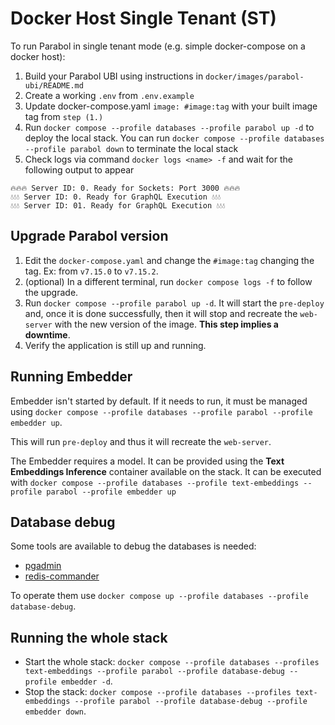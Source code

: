 # Docker Host Single Tenant (ST)

To run Parabol in single tenant mode (e.g. simple docker-compose on a docker host):

1. Build your Parabol UBI using instructions in `docker/images/parabol-ubi/README.md`
2. Create a working `.env` from `.env.example`
3. Update docker-compose.yaml `image: #image:tag` with your built image tag from `step (1.)`
4. Run `docker compose --profile databases --profile parabol up -d` to deploy the local stack. You can run `docker compose --profile databases --profile parabol down` to terminate the local stack
5. Check logs via command `docker logs <name> -f` and wait for the following output to appear

```shell
🔥🔥🔥 Server ID: 0. Ready for Sockets: Port 3000 🔥🔥🔥
💧💧💧 Server ID: 0. Ready for GraphQL Execution 💧💧💧
💧💧💧 Server ID: 01. Ready for GraphQL Execution 💧💧💧
```

## Upgrade Parabol version

1. Edit the `docker-compose.yaml` and change the `#image:tag` changing the tag. Ex: from `v7.15.0` to `v7.15.2`.
2. (optional) In a different terminal, run `docker compose logs -f` to follow the upgrade.
3. Run `docker compose --profile parabol up -d`. It will start the `pre-deploy` and, once it is done successfully, then it will stop and recreate the `web-server` with the new version of the image. **This step implies a downtime**.
4. Verify the application is still up and running.

## Running Embedder

Embedder isn't started by default. If it needs to run, it must be managed using `docker compose --profile databases --profile parabol --profile embedder up`.

This will run `pre-deploy` and thus it will recreate the `web-server`.

The Embedder requires a model. It can be provided using the **Text Embeddings Inference** container available on the stack. It can be executed with `docker compose --profile databases --profile text-embeddings --profile parabol --profile embedder up`

## Database debug

Some tools are available to debug the databases is needed:

- [pgadmin](https://www.pgadmin.org/)
- [redis-commander](https://github.com/joeferner/redis-commander)

To operate them use `docker compose up --profile databases --profile database-debug`.

## Running the whole stack

- Start the whole stack: `docker compose --profile databases --profiles text-embeddings --profile parabol --profile database-debug --profile embedder -d`.
- Stop the stack: `docker compose --profile databases --profiles text-embeddings --profile parabol --profile database-debug --profile embedder down`.
